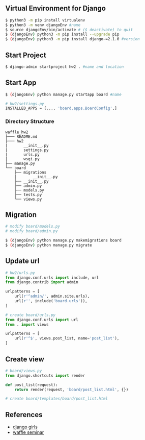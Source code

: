 ## Virtual Environment for Django 
```bash
$ python3 -m pip install virtualenv
$ python3 -m venv djangoEnv #name
$ source djangoEnv/bin/activate # ($ deactivate) to quit
$ (djangoEnv) python3 -m pip install --upgrade pip
$ (djangoEnv) python3 -m pip install django~=2.1.0 #version
```

## Start Project
```bash
$ django-admin startproject hw2 . #name and location
```

## Start App
```bash
$ (djangoEnv) python manage.py startapp board #name

# hw2/settings.py
INSTALLED_APPS = [..., 'board.apps.BoardConfig',]
```

### Directory Structure
```
waffle_hw2
├─── README.md
├─── hw2
|       __init__.py
|       settings.py
|       urls.py
|       wsgi.py
├── manage.py
└── board
    ├── migrations
    |       __init__.py
    ├── __init__.py
    ├── admin.py
    ├── models.py
    ├── tests.py
    └── views.py
```

## Migration
```bash
# modify board/models.py
# modify board/admin.py

$ (djangoEnv) python manage.py makemigrations board
$ (djangoEnv) python manage.py migrate
```

## Update url
```python
# hw2/urls.py
from django.conf.urls import include, url
from django.contrib import admin

urlpatterns = [
    url(r'^admin/', admin.site.urls),
    url(r'', include('board.urls')),
]

# create board/urls.py
from django.conf.urls import url
from . import views

urlpatterns = [
    url(r'^$', views.post_list, name='post_list'),
]
```

## Create view
```python
# board/views.py
from django.shortcuts import render

def post_list(request):
    return render(request, 'board/post_list.html', {})

# create board/templates/board/post_list.html
```


## References
* [django girls](https://tutorial.djangogirls.org/ko/django_start_project/)
* [waffle seminar](https://waffle-skile.github.io/lecture/3/)
